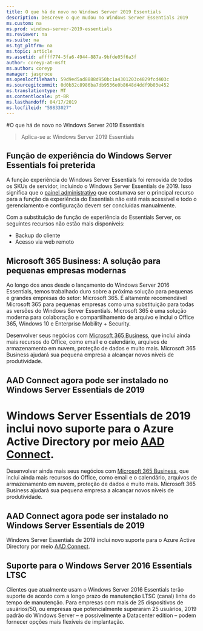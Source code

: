 ```yaml
---
title: O que há de novo no Windows Server 2019 Essentials
description: Descreve o que mudou no Windows Server Essentials 2019
ms.custom: na
ms.prod: windows-server-2019-essentials
ms.reviewer: na
ms.suite: na
ms.tgt_pltfrm: na
ms.topic: article
ms.assetid: affff774-5fa6-4944-887a-9bfde05f6a3f
author: coreyp-at-msft
ms.author: coreyp
manager: jasgroce
ms.openlocfilehash: 59d9ed5ad8888d950bc1a4301203c4829fcd403c
ms.sourcegitcommit: 0d0b32c8986ba7db9536e0b8648d4ddf9b03e452
ms.translationtype: MT
ms.contentlocale: pt-BR
ms.lasthandoff: 04/17/2019
ms.locfileid: "59833027"
---
```

#<a name="whats-new-in-windows-server-2019-essentials"></a>O que há de novo no Windows Server 2019 Essentials

> Aplica-se a: Windows Server 2019 Essentials

## <a name="windows-server-essentials-experience-role-has-been-deprecated"></a>Função de experiência do Windows Server Essentials foi preterida

A função experiência do Windows Server Essentials foi removida de todos os SKUs de servidor, incluindo o Windows Server Essentials de 2019. Isso significa que o [painel administrativo](../manage/overview-of-the-dashboard-in-windows-server-essentials.md) que costumava ser o principal recurso para a função da experiência do Essentials não está mais acessível e todo o gerenciamento e configuração devem ser concluídas manualmente. 

Com a substituição de função de experiência do Essentials Server, os seguintes recursos não estão mais disponíveis:

-   Backup do cliente 
-   Acesso via web remoto 

## <a name="microsoft-365-business-the-modern-small-business-solution"></a>Microsoft 365 Business: A solução para pequenas empresas modernas 

Ao longo dos anos desde o lançamento do Windows Server 2016 Essentials, temos trabalhado duro sobre a próxima solução para pequenas e grandes empresas do setor: Microsoft 365. É altamente recomendável Microsoft 365 para pequenas empresas como uma substituição para todas as versões do Windows Server Essentials. Microsoft 365 é uma solução moderna para colaboração e compartilhamento de arquivo e inclui o Office 365, Windows 10 e Enterprise Mobility + Security. 

Desenvolver seus negócios com [Microsoft 365 Business](https://www.microsoft.com/microsoft-365/business), que inclui ainda mais recursos do Office, como email e o calendário, arquivos de armazenamento em nuvem, proteção de dados e muito mais. Microsoft 365 Business ajudará sua pequena empresa a alcançar novos níveis de produtividade.

## <a name="aad-connect-can-now-be-installed-on-windows-server-2019-essentials"></a>AAD Connect agora pode ser instalado no Windows Server Essentials de 2019

<a name="windows-server-2019-essentials-includes-new-support-for-azure-active-directory-via-aad-connecthttpsdocsmicrosoftcomazureactive-directoryconnectactive-directory-aadconnect-prerequisites"></a>Windows Server Essentials de 2019 inclui novo suporte para o Azure Active Directory por meio [AAD Connect](https://docs.microsoft.com/azure/active-directory/connect/active-directory-aadconnect-prerequisites). 
=======
Desenvolver ainda mais seus negócios com [Microsoft 365 Business](https://www.microsoft.com/en-us/microsoft-365/business), que inclui ainda mais recursos do Office, como email e o calendário, arquivos de armazenamento em nuvem, proteção de dados e muito mais. Microsoft 365 Business ajudará sua pequena empresa a alcançar novos níveis de produtividade.

## <a name="aad-connect-can-now-be-installed-on-windows-server-2019-essentials"></a>AAD Connect agora pode ser instalado no Windows Server Essentials de 2019

Windows Server Essentials de 2019 inclui novo suporte para o Azure Active Directory por meio [AAD Connect](https://docs.microsoft.com/azure/active-directory/connect/active-directory-aadconnect-prerequisites). 

## <a name="ltsc-support-for-windows-server-2016-essentials"></a>Suporte para o Windows Server 2016 Essentials LTSC

Clientes que atualmente usam o Windows Server 2016 Essentials terão suporte de acordo com a longo prazo de manutenção LTSC (canal) linha do tempo de manutenção.
Para empresas com mais de 25 dispositivos de usuários/50, ou empresas que potencialmente superaram 25 usuários, 2019 padrão do Windows Server – e possivelmente a Datacenter edition – podem fornecer opções mais flexíveis de implantação.

